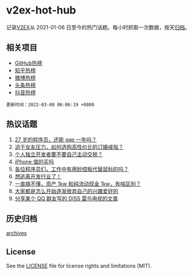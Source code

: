 # v2ex-hot-hub

 记录[V2EX](https://www.v2ex.com/)从 2021-01-06 日至今的热门话题。每小时抓取一次数据，按天[归档](archives)。
 
 ## 相关项目

- [GitHub热榜](https://github.com/snaildev/github-hot-hub)
- [知乎热榜](https://github.com/snaildev/zhihu-hot-hub)
- [微博热榜](https://github.com/snaildev/weibo-hot-hub)
- [头条热榜](https://github.com/snaildev/toutiao-hot-hub)
- [抖音热榜](https://github.com/snaildev/douyin-hot-hub)


 `更新时间：2022-03-08 06:06:19 +0800`

## 热议话题

1. [27 岁的程序员，还能 gap 一年吗？](https://www.v2ex.com/t/838481)
1. [迫于女友压力，如何选购高性价比的订婚戒指？](https://www.v2ex.com/t/838582)
1. [个人独立开发者要不要自己主动交税？](https://www.v2ex.com/t/838496)
1. [iPhone 值的买吗](https://www.v2ex.com/t/838642)
1. [各位程序员们，工作中有用妙控板代替鼠标的吗？](https://www.v2ex.com/t/838551)
1. [想逃离开发行业了！](https://www.v2ex.com/t/838623)
1. [一直搞不懂，资产 1kw 和纯流动现金 1kw，有啥区别？](https://www.v2ex.com/t/838513)
1. [大家都是怎么开始逐渐放弃自己的兴趣爱好的](https://www.v2ex.com/t/838599)
1. [分享某个 QQ 群友写的 DISS 雷鸟电视的文章](https://www.v2ex.com/t/838480)

## 历史归档

[archives](archives)

## License

See the [LICENSE](LICENSE) file for license rights and limitations (MIT).
